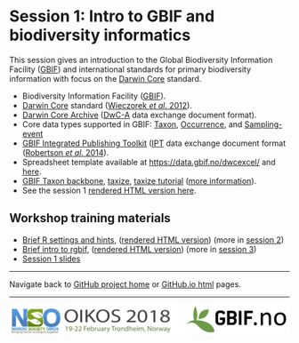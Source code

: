 
# Session 1: Intro to GBIF and biodiversity informatics

This session gives an introduction to the Global Biodiversity Information Facility ([GBIF](https://www.gbif.org)) and international standards for primary biodiversity information with focus on the [Darwin Core](http://rs.tdwg.org/dwc/terms/) standard.

 * Biodiversity Information Facility ([GBIF](https://www.gbif.org)).
 * [Darwin Core](http://rs.tdwg.org/dwc/terms/) standard ([Wieczorek *et al*. 2012](https://doi.org/10.1371/journal.pone.0029715)).
 * [Darwin Core Archive](http://rs.tdwg.org/dwc/terms/guides/text/) ([DwC-A](https://en.wikipedia.org/wiki/Darwin_Core_Archive) data exchange document format).
 * Core data types supported in GBIF: [Taxon](http://rs.gbif.org/core/dwc_taxon_2015-04-24.xml), [Occurrence](http://rs.gbif.org/core/dwc_occurrence_2015-07-02.xml), and [Sampling-event](http://rs.gbif.org/core/dwc_event_2016_06_21.xml)
 * [GBIF Integrated Publishing Toolkit](https://www.gbif.org/ipt) ([IPT](https://github.com/gbif/ipt/wiki/IPT2ManualNotes.wiki) data exchange document format ([Robertson *et al.* 2014](https://doi.org/10.1371/journal.pone.0102623)).
 * Spreadsheet template available at https://data.gbif.no/dwcexcel/ and [here](https://www.gbif.org/news/82852/new-darwin-core-spreadsheet-templates-simplify-data-preparation-and-publishing).
 * [GBIF Taxon backbone](https://doi.org/10.15468/39omei), [taxize](https://github.com/ropensci/taxize), [taxize tutorial](https://ropensci.org/tutorials/taxize_tutorial/) ([more information](http://gbif.blogspot.no/search?q=backbone)).
 * See the session 1 [rendered HTML version here](https://gbif-europe.github.io/nordic_oikos_2018_r/s1_gbif_intro/).


## Workshop training materials
 * [Brief R settings and hints](setup.md), ([rendered HTML version](https://gbif-europe.github.io/nordic_oikos_2018_r/s1_gbif_intro/setup.html)) (more in [session 2](../s2_r_intro))
 * [Brief intro to rgbif](gbif_intro.md), ([rendered HTML version](https://gbif-europe.github.io/nordic_oikos_2018_r/s1_gbif_intro/gbif_intro.html)) (more in [session 3](../s3_gbif_demo))
 * [Session 1 slides](slides)


***

Navigate back to [GitHub project home](https://github.com/GBIF-Europe/nordic_oikos_2018_r) or [GitHub.io html](https://gbif-europe.github.io/nordic_oikos_2018_r/) pages.

***

![](../demo_data/NSO_2018_GBIF_NO.png "banner")